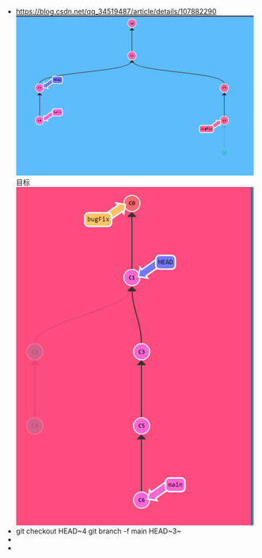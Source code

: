 - https://blog.csdn.net/qq_34519487/article/details/107882290
  ![image.png](../assets/image_1655110153215_0.png)
  目标
  ![image.png](../assets/image_1655110167266_0.png)
- git checkout HEAD~4
  git branch -f main HEAD~3~
-
-